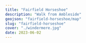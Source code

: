 ```yaml
---
title: "Fairfield Horseshoe"
description: "Walk from Ambleside"
geojson: "fairfield-horseshoe/map"
slug: "fairfield-horseshoe"
cover: "./windermere.jpg"
date: 2023-06-02
---
```

